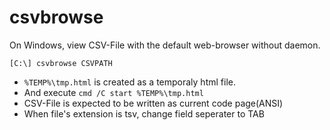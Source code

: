 csvbrowse
=========

On Windows, view CSV-File with the default web-browser without daemon.

```
[C:\] csvbrowse CSVPATH
```

- `%TEMP%\tmp.html` is created as a temporaly html file.
- And execute `cmd /C start %TEMP%\tmp.html`
- CSV-File is expected to be written as current code page(ANSI)
- When file's extension is tsv, change field seperater to TAB
